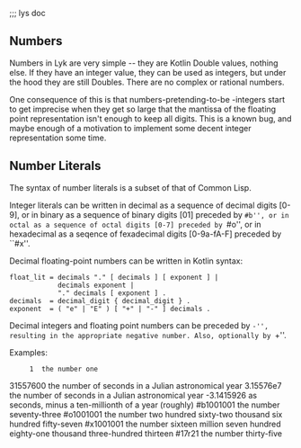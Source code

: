 ;;; lys doc

Numbers
-------

Numbers in Lyk are very simple -- they are Kotlin Double values,
nothing else. If they have an integer value, they can be used as
integers, but under the hood they are still Doubles. There are no
complex or rational numbers.

One consequence of this is that numbers-pretending-to-be -integers
start to get imprecise when they get so large that the mantissa of
the floating point representation isn't enough to keep all digits.
This is a known bug, and maybe enough of a motivation to implement
some decent integer representation some time.


Number Literals
---------------

The syntax of number literals is a subset of that of Common Lisp.

Integer literals can be written in decimal as a sequence of decimal
digits [0-9], or in binary as a sequence of binary digits [01]
preceded by ``#b'', or in octal as a sequence of octal digits [0-7]
preceded by ``#o'', or in hexadecimal as a seqence of fexadecimal
digits [0-9a-fA-F] preceded by ``#x''.

Decimal floating-point numbers can be written in Kotlin syntax:

    float_lit = decimals "." [ decimals ] [ exponent ] |
                decimals exponent |
                "." decimals [ exponent ] .
    decimals  = decimal_digit { decimal_digit } .
    exponent  = ( "e" | "E" ) [ "+" | "-" ] decimals .


Decimal integers and floating point numbers can be preceded by
``-'', resulting in the appropriate negative number. Also,
optionally by ``+''.

Examples:

         1  the number one
  31557600  the number of seconds in a Julian astronomical year
 3.15576e7  the number of seconds in a Julian astronomical year
-3.1415926  as seconds, minus a ten-millionth of a year (roughly)
 #b1001001  the number seventy-three
 #o1001001  the number two hundred sixty-two thousand six hundred
            fifty-seven
 #x1001001  the number sixteen million seven hundred eighty-one
            thousand three-hundred thirteen
 #17r21     the number thirty-five
